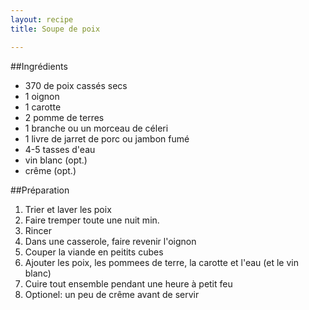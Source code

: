 ```yaml
---
layout: recipe
title: Soupe de poix

---
```


##Ingrédients
* 370 de poix cassés secs
* 1 oignon
* 1 carotte
* 2 pomme de terres
* 1 branche ou un morceau de céleri
* 1 livre de jarret de porc ou jambon fumé
* 4-5 tasses d'eau
* vin blanc (opt.)
* crême (opt.)

##Préparation

1. Trier et laver les poix
2. Faire tremper toute une nuit min.
3. Rincer
4. Dans une casserole, faire revenir l'oignon
5. Couper la viande en peitits cubes
6. Ajouter les poix, les pommees de terre, la carotte et l'eau (et le vin blanc)
4. Cuire tout ensemble pendant une heure à petit feu
5. Optionel: un peu de crême avant de servir